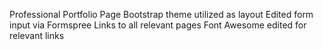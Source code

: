 Professional Portfolio Page
Bootstrap theme utilized as layout
Edited form input via Formspree
Links to all relevant pages
Font Awesome edited for relevant links
